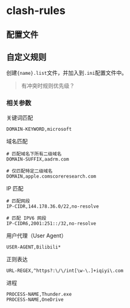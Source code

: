 # clash-rules

## 配置文件



## 自定义规则

创建`{name}.list`文件，并加入到`.ini`配置文件中。

> 有冲突时规则优先级？

### 相关参数

关键词匹配

```
DOMAIN-KEYWORD,microsoft
```

域名匹配

```
# 匹配域名下所有二级域名
DOMAIN-SUFFIX,aadrm.com

# 仅匹配特定二级域名
DOMAIN,apple.comscoreresearch.com
```

IP 匹配

```
# 匹配网段
IP-CIDR,144.178.36.0/22,no-resolve

# 匹配 IPV6 网段
IP-CIDR6,2001:251::/32,no-resolve
```

用户代理（User Agent）

```
USER-AGENT,Bilibili*
```

正则表达

```
URL-REGEX,^https?:\/\/int[\w-\.]+iqiyi\.com
```

进程

```
PROCESS-NAME,Thunder.exe
PROCESS-NAME,OneDrive
```

